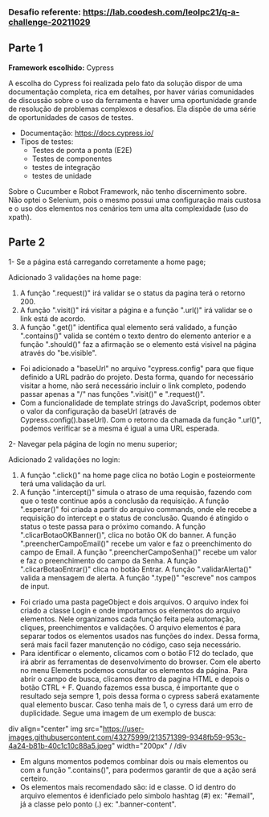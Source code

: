 
### Desafio referente: https://lab.coodesh.com/leolpc21/q-a-challenge-20211029

## Parte 1

**Framework escolhido:** Cypress

A escolha do Cypress foi realizada pelo fato da solução dispor de uma documentação completa, rica em detalhes, por haver várias comunidades de discussão sobre o uso da ferramenta e haver uma oportunidade grande de resolução de problemas complexos e desafios. Ela dispõe de uma série de oportunidades de casos de testes.

- Documentação: https://docs.cypress.io/
- Tipos de testes: 
  - Testes de ponta a ponta (E2E)
  - Testes de componentes
  - testes de integração
  - testes de unidade

Sobre o Cucumber e Robot Framework, não tenho discernimento sobre. Não optei o Selenium, pois o mesmo possui uma configuração mais custosa e o uso dos elementos nos cenários tem uma alta complexidade (uso do xpath).

## Parte 2

1- Se a página está carregando corretamente a home page;

  Adicionado 3 validações na home page:

1. A função ".request()" irá validar se o status da pagina terá o retorno 200.
2. A função ".visit()" irá visitar a página e a função ".url()" irá validar se o link está de acordo.
3. A função ".get()" identifica qual elemento será validado, a função ".contains()" valida se contém o texto dentro do elemento anterior e a função ".should()" faz a afirmação se o elemento está visivel na página através do "be.visible".

- Foi adicionado a "baseUrl" no arquivo "cypress.config" para que fique definido a URL padrão do projeto. Desta forma, quando for necessário visitar a home, não será necessário incluir o link completo, podendo passar apenas a "/" nas funções ".visit()" e ".request()".
- Com a funcionalidade de template strings do JavaScript, podemos obter o valor da configuração da baseUrl (através de Cypress.config().baseUrl). Com o retorno da chamada da função ".url()", podemos verificar se a mesma é igual a uma URL esperada.

2- Navegar pela página de login no menu superior;

  Adicionado 2 validações no login:

1. A função ".click()" na home page clica no botão Login e posteiormente terá uma validação da url.
2. A função ".intercept()" simula o atraso de uma requisão, fazendo com que o teste continue após a conclusão da requisição. A função ".esperar()" foi criada a partir do arquivo commands, onde ele recebe a requisição do intercept e o status de conclusão. Quando é atingido o status o teste passa para o próximo comando. A função ".clicarBotaoOKBanner()", clica no botão OK do banner. A função ".preencherCampoEmail()" recebe um valor e faz o preenchimento do campo de Email. A função ".preencherCampoSenha()" recebe um valor e faz o preenchimento do campo da Senha. A função ".clicarBotaoEntrar()" clica no botão Entrar. A função ".validarAlerta()" valida a mensagem de alerta. A função ".type()" "escreve" nos campos de input.

- Foi criado uma pasta pageObject e dois arquivos. O arquivo index foi criado a classe Login e onde importamos os elementos do arquivo elementos. Nele organizamos cada função feita pela automação, cliques, preenchimentos e validações. O arquivo elementos é para separar todos os elementos usados nas funções do index. Dessa forma, será mais facil fazer manutenção no código, caso seja necessário.
- Para identificar o elemento, clicamos com o botão F12 do teclado, que irá abrir as ferramentas de desenvolvimento do browser. Com ele aberto no menu Elements podemos consultar os elementos da página. Para abrir o campo de busca, clicamos dentro da pagina HTML e depois o botão CTRL + F. Quando fazemos essa busca, é importante que o resultado seja sempre 1, pois dessa forma o cypress saberá exatamente qual elemento buscar. Caso tenha mais de 1, o cyress dará um erro de duplicidade. Segue uma imagem de um exemplo de busca:

div align="center"
img src="https://user-images.githubusercontent.com/43275999/213571399-9348fb59-953c-4a24-b81b-40c1c10c88a5.jpeg" width="200px" /
/div

- Em alguns momentos podemos combinar dois ou mais elementos ou com a função ".contains()", para podermos garantir de que a ação será certeiro.
- Os elementos mais recomendado são: id e classe. O id dentro do arquivo elementos é idenficiado pelo simbolo hashtag (#) ex: "#email", já a classe pelo ponto (.) ex: ".banner-content". 


